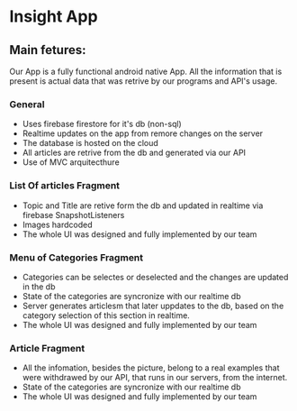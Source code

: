 # Insight App
## Main fetures:

Our App is a fully functional android native App. All the information that is present is actual data that was retrive by our programs and API's usage. 


### General
- Uses firebase firestore for it's db (non-sql)
- Realtime updates on the app from remore changes on the server
- The database is hosted on the cloud
- All articles are retrive from the db and generated via our API
- Use of MVC arquitecthure


### List Of articles Fragment
- Topic and Title are retive form the db and updated in realtime via firebase SnapshotListeners
- Images hardcoded
- The whole UI was designed and fully implemented by our team

### Menu of Categories Fragment
- Categories can be selectes or deselected and the changes are updated in the db
- State of the categories are syncronize with our realtime db
- Server generates articlesm that later uppdates to the db, based on the category selection of this section in realtime. 
- The whole UI was designed and fully implemented by our team
  
### Article Fragment
- All the infomation, besides the picture, belong to a real examples that were withdrawed by our API, that runs in our servers, from the internet. 
- State of the categories are syncronize with our realtime db
- The whole UI was designed and fully implemented by our team




